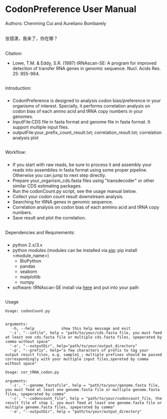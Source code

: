# CodonPreference User Manual 
####
Authors: Chenming Cui and Aureliano Bombarely
##
##
张镱潇，我来了，你在哪？
##
##
Citation: 
- Lowe, T.M. & Eddy, S.R. (1997) tRNAscan-SE: A program for improved detection of transfer RNA genes in genomic sequence. Nucl. Acids Res. 25: 955-964.
## 
Introduction:
###
- CodonPreference is designed to analysis codon bias/preference in your organisms of interest. Specially, it performs correlation
  analysis on codon bias of each amino acid and tRNA copy numbers in your genomes.
- InputFile:CDS file in fasta format and genome file in fasta format. It support multiple input files.
- outputFile:your_prefix_count_result.txt; correlation_result.txt; correlation analysis plot

##
Workflow:
###
- If you start with raw reads, be sure to process it and assembly your reads into assemblies in fasta format using 
  some proper pipeline. Otherwise you can jump to next step directly.   
- Prepare your_organism_cds.fasta files using "transdecoder" or other similar CDS estimating packages.
- Run the codonCount.py script, see the usage manual below.
- Collect your codon count result downstream analysis.
- Searching for tRNA genes in genomic sequence.
- Correlation analysis on codon bias of each anmino acid and tRNA copy numbers.
- Save result and plot the correlation.
##
Dependencies and Requirements:
###
- python 2.x/3.x
- python modules (modules can be installed via [pip](https://pip.pypa.io/en/stable/installing/): pip install <module_name>)
  * BioPython
  * pandas
  * seaborn
  * matplotlib
  * numpy
- software: tRNAscan-SE install via [here](http://lowelab.ucsc.edu/tRNAscan-SE/) and put into your path
##
Usage
```
Usage: codonCount.py 


arguments:
   -h, --help            show this help message and exit
  '-i', "--infile", help = "path/to/your/cds.fasta file, you must feed at least one cds.fasta file or multiple cds.fasta files, speperated by comma without space"
  '-o', "--outputDir", help="path/to/your/output_directory"
  '-p', "--prefix", help="a few characters of prefix to tag your output result files, e.g. sample1_; multiple prefixes should be passed correspondingly with your multiple input files,spereted by comma without space"

Usage: cor_tRNA_codon.py

arguments:
  '-i', "--genome_fastafile", help = "path/to/your/genome.fasta file, you must feed at least one genome.fasta file or multiple genome.fasta files, speperated by comma"
  '-c', "--codoncount_file", help = "path/to/your/codoncount_file, the result file of step 1. you must feed at least one genome.fasta file or multiple genome.fasta files, speperated by comma"
  '-o', "--outputDir", help = "path/to/your/output_directory"


```

